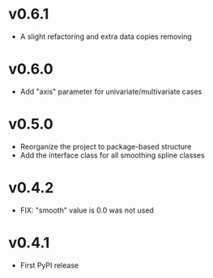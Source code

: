 # v0.6.1

* A slight refactoring and extra data copies removing

# v0.6.0

* Add "axis" parameter for univariate/multivariate cases

# v0.5.0

* Reorganize the project to package-based structure
* Add the interface class for all smoothing spline classes

# v0.4.2

* FIX: "smooth" value is 0.0 was not used

# v0.4.1

* First PyPI release
